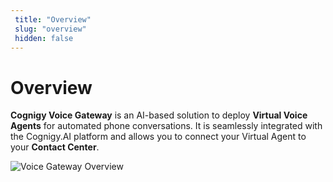 ```yaml
---
 title: "Overview" 
 slug: "overview" 
 hidden: false 
---
```


# Overview

**Cognigy Voice Gateway** is an AI-based solution to deploy **Virtual Voice Agents** for automated phone conversations. It is seamlessly integrated with the Cognigy.AI platform and allows you to connect your Virtual Agent to your **Contact Center**.

<img src="{{config.site_url}}voicegateway/images/VG-overview.png" alt="Voice Gateway Overview" />
